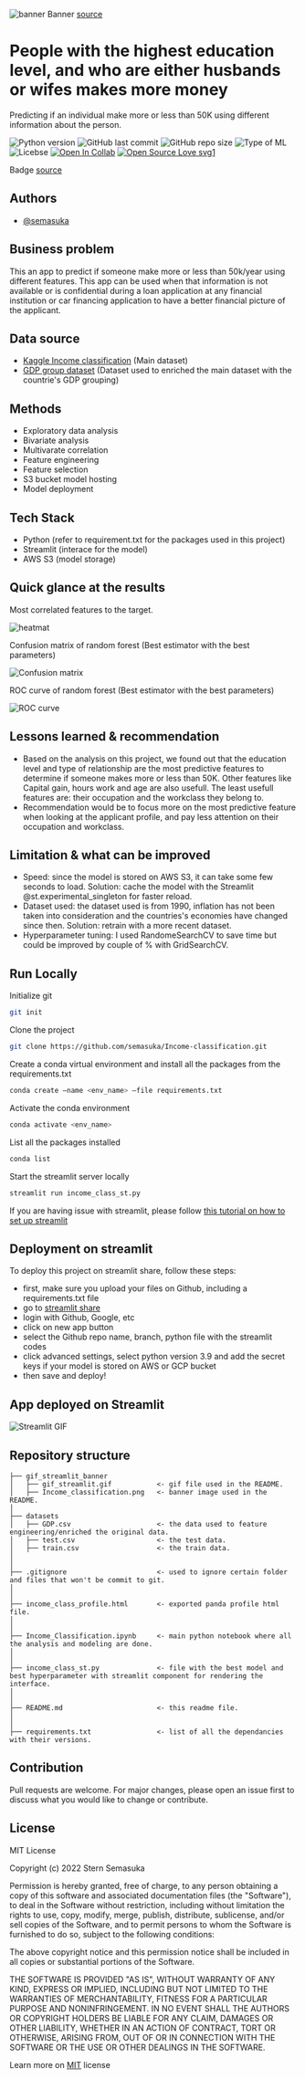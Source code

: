 ![banner](gif_streamlit_banner/Income_classification.png)
Banner [source](https://banner.godori.dev/)

# People with the highest education level, and who are either husbands or wifes makes more money

Predicting if an individual make more or less than 50K using different information about the person.

![Python version](https://img.shields.io/badge/Python%20version-3.10%2B-lightgrey)
![GitHub last commit](https://img.shields.io/github/last-commit/semasuka/Income-classification)
![GitHub repo size](https://img.shields.io/github/repo-size/semasuka/Income-classification)
![Type of ML](https://img.shields.io/badge/Type%20of%20ML-Binary%20Classification-red)
![Licebse](https://img.shields.io/badge/License-MIT-green)
[![Open In Collab](https://colab.research.google.com/assets/colab-badge.svg)](https://colab.research.google.com/drive/1r7d_SCO5YsUjTTPLDntvmaCykH8ga3-l)
[![Open Source Love svg1](https://badges.frapsoft.com/os/v1/open-source.svg?v=103)](https://github.com/ellerbrock/open-source-badges/)


Badge [source](https://shields.io/)

## Authors

- [@semasuka](https://www.github.com/semasuka)


## Business problem

This an app to predict if someone make more or less than 50k/year using different features. 
This app can be used when that information is not available or is confidential during a loan application at any financial institution or car financing application to have a better financial picture of the applicant.
## Data source

- [Kaggle Income classification](https://www.kaggle.com/lodetomasi1995/income-classification) (Main dataset)
- [GDP group dataset](https://www.kaggle.com/nitishabharathi/gdp-per-capita-all-countries) (Dataset used to enriched the main dataset with the countrie's GDP grouping)
## Methods

- Exploratory data analysis
- Bivariate analysis
- Multivarate correlation
- Feature engineering
- Feature selection
- S3 bucket model hosting
- Model deployment
## Tech Stack

- Python (refer to requirement.txt for the packages used in this project)
- Streamlit (interace for the model)
- AWS S3 (model storage)


## Quick glance at the results

Most correlated features to the target.

![heatmat](https://i.ibb.co/GtfKkxn/Screen-Shot-2022-01-17-at-3-37-47-PM.png)

Confusion matrix of random forest (Best estimator with the best parameters)

![Confusion matrix](https://i.ibb.co/bHDQPnt/Screen-Shot-2022-01-17-at-3-47-51-PM.png)

ROC curve of random forest (Best estimator with the best parameters)

![ROC curve](https://i.ibb.co/dWc8P7g/Screen-Shot-2022-01-17-at-3-50-54-PM.png)


## Lessons learned & recommendation

- Based on the analysis on this project, we found out that the education level and type of relationship are the most predictive features to determine if someone makes more or less than 50K. Other features like Capital gain, hours work and age are also usefull. The least usefull features are: their occupation and the workclass they belong to.
- Recommendation would be to focus more on the most predictive feature when looking at the applicant profile, and pay less attention on their occupation and workclass.
## Limitation & what can be improved

- Speed: since the model is stored on AWS S3, it can take some few seconds to load. Solution: cache the model with the Streamlit @st.experimental_singleton for faster reload.
- Dataset used: the dataset used is from 1990, inflation has not been taken into consideration and the countries's economies have changed since then. Solution: retrain with a more recent dataset.
- Hyperparameter tuning: I used RandomeSearchCV to save time but could be improved by couple of % with GridSearchCV.
## Run Locally
Initialize git

```bash
git init
```


Clone the project

```bash
git clone https://github.com/semasuka/Income-classification.git
```

Create a conda virtual environment and install all the packages from the requirements.txt

```bash
conda create —name <env_name> —file requirements.txt 
```

Activate the conda environment

```bash
conda activate <env_name>
```

List all the packages installed

```bash
conda list
```

Start the streamlit server locally

```bash
streamlit run income_class_st.py
```
If you are having issue with streamlit, please follow [this tutorial on how to set up streamlit](https://docs.streamlit.io/library/get-started/installation)

## Deployment on streamlit

To deploy this project on streamlit share, follow these steps:

- first, make sure you upload your files on Github, including a requirements.txt file
- go to [streamlit share](https://share.streamlit.io/)
- login with Github, Google, etc 
- click on new app button
- select the Github repo name, branch, python file with the streamlit codes
- click advanced settings, select python version 3.9 and add the secret keys if your model is stored on AWS or GCP bucket
- then save and deploy!

## App deployed on Streamlit

![Streamlit GIF](gif_streamlit_banner/gif_streamlit.gif)
## Repository structure


```
├── gif_streamlit_banner                     
│   ├── gif_streamlit.gif           <- gif file used in the README.
│   ├── Income_classification.png   <- banner image used in the README.
│
├── datasets
│   ├── GDP.csv                     <- the data used to feature engineering/enriched the original data.
│   ├── test.csv                    <- the test data.
│   ├── train.csv                   <- the train data.
│   
│
├── .gitignore                      <- used to ignore certain folder and files that won't be commit to git.
│
│ 
├── income_class_profile.html       <- exported panda profile html file.
│
│ 
├── Income_Classification.ipynb     <- main python notebook where all the analysis and modeling are done.
│ 
│
├── income_class_st.py              <- file with the best model and best hyperparameter with streamlit component for rendering the interface.
│ 
│
├── README.md                       <- this readme file.
│ 
│
├── requirements.txt                <- list of all the dependancies with their versions.

```
## Contribution

Pull requests are welcome. For major changes, please open an issue first to discuss what you would like to change or contribute.

## License

MIT License

Copyright (c) 2022 Stern Semasuka

Permission is hereby granted, free of charge, to any person obtaining a copy
of this software and associated documentation files (the "Software"), to deal
in the Software without restriction, including without limitation the rights
to use, copy, modify, merge, publish, distribute, sublicense, and/or sell
copies of the Software, and to permit persons to whom the Software is
furnished to do so, subject to the following conditions:

The above copyright notice and this permission notice shall be included in all
copies or substantial portions of the Software.

THE SOFTWARE IS PROVIDED "AS IS", WITHOUT WARRANTY OF ANY KIND, EXPRESS OR
IMPLIED, INCLUDING BUT NOT LIMITED TO THE WARRANTIES OF MERCHANTABILITY,
FITNESS FOR A PARTICULAR PURPOSE AND NONINFRINGEMENT. IN NO EVENT SHALL THE
AUTHORS OR COPYRIGHT HOLDERS BE LIABLE FOR ANY CLAIM, DAMAGES OR OTHER
LIABILITY, WHETHER IN AN ACTION OF CONTRACT, TORT OR OTHERWISE, ARISING FROM,
OUT OF OR IN CONNECTION WITH THE SOFTWARE OR THE USE OR OTHER DEALINGS IN THE
SOFTWARE.

Learn more on [MIT](https://choosealicense.com/licenses/mit/) license

